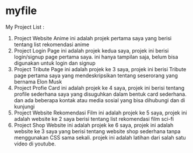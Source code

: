 # myfile
My Project List :

1. Project Website Anime
    ini adalah projek pertama saya yang berisi tentang list rekomendasi anime 
2. Project Login Page
    ini adalah projek kedua saya, projek ini berisi login/signup page pertama saya. ini hanya tampilan saja, belum bisa digunakan untuk login dan signup
3. Project Tribute Page
    ini adalah projek ke 3 saya, projek ini berisi Tribute page pertama saya yang mendeskripsikan tentang seserorang yang bernama Elon Musk
4. Project Profie Card
    ini adalah projek ke 4 saya, projek ini berisi tentang profile sederhana saya yang disuguhkan dalam bentuk card sederhana. dan ada beberapa kontak atau media sosial yang bisa dihubungi dan di kunjungi
5. Project Website Rekomendasi Film
    ini adalah projek ke 5 saya, projek ini adalah website ke 2 saya berisi tentang list rekomendasi film sci-fi
6. Project Shop Website
    ini adalah projek ke 6 saya, projek ini adalah website ke 3 saya yang berisi tentang website shop sederhana tanpa menggunakan CSS sama sekali. projek ini adalah latihan dari salah satu video di youtube.